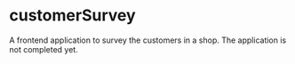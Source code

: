 # customerSurvey
A frontend application to survey the customers in a shop. 
The application is not completed yet.
